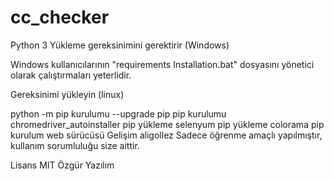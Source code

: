 # cc_checker
Python 3 Yükleme gereksinimini gerektirir (Windows)

Windows kullanıcılarının "requirements Installation.bat" dosyasını yönetici olarak çalıştırmaları yeterlidir.

Gereksinimi yükleyin (linux)

python -m pip kurulumu --upgrade pip
pip kurulumu chromedriver_autoinstaller
pip yükleme selenyum
pip yükleme colorama
pip kurulum web sürücüsü
Gelişim
aligollez Sadece öğrenme amaçlı yapılmıştır, kullanım sorumluluğu size aittir.

Lisans
MIT Özgür Yazılım
